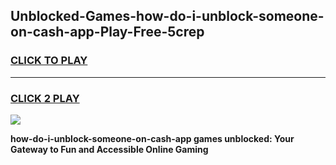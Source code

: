 
## Unblocked-Games-how-do-i-unblock-someone-on-cash-app-Play-Free-5crep
<h3>
<a href="https://premium76.site?title=how-do-i-unblock-someone-on-cash-app&ref=21A">CLICK TO PLAY</a></h3>
<hr>

<h3>
<a href="https://premium76.site?title=how-do-i-unblock-someone-on-cash-app&ref=21A">CLICK 2 PLAY</a>
  
</h3>

<a href="https://premium76.site?title=how-do-i-unblock-someone-on-cash-app&ref=21A"><img src="https://clearcache.store/games.png"></a>


**how-do-i-unblock-someone-on-cash-app games unblocked: Your Gateway to Fun and Accessible Online Gaming**
